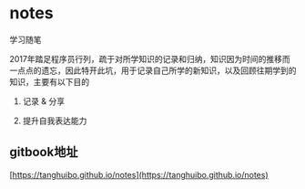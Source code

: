 # notes
学习随笔

2017年踏足程序员行列，疏于对所学知识的记录和归纳，知识因为时间的推移而一点点的遗忘，因此特开此坑，用于记录自己所学的新知识，以及回顾往期学到的知识，主要有以下目的

1. 记录 & 分享

2. 提升自我表达能力

## gitbook地址

[https://tanghuibo.github.io/notes](https://tanghuibo.github.io/notes)
